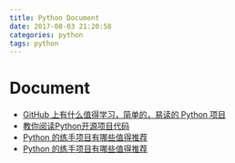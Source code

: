 ```yaml
---
title: Python Document
date: 2017-08-03 21:20:58
categories: python
tags: python
---
```


# Document
* [GitHub 上有什么值得学习，简单的，易读的 Python 项目](https://www.zhihu.com/question/25697796)
* [教你阅读Python开源项目代码](https://zhuanlan.zhihu.com/p/22275595?refer=python-cn)
* [Python 的练手项目有哪些值得推荐](https://www.zhihu.com/question/29372574)
* [Python 的练手项目有哪些值得推荐](https://www.zhihu.com/question/29372574/answer/192385626)


<!-- more -->
